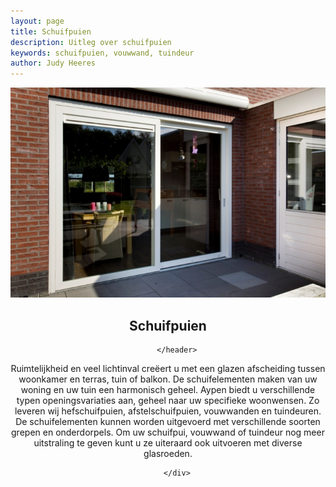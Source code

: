 ```yaml
---
layout: page
title: Schuifpuien
description: Uitleg over schuifpuien
keywords: schuifpuien, vouwwand, tuindeur
author: Judy Heeres
---
```

<article class="blog full">
    <div class="image">
        <img src="/img/schuifpui.jpg" alt="Header aypen">
    </div>
    <!-- Inner -->
    <div class="inner">
        <header>
            <h1>Schuifpuien</h1>
          
        </header>
<p>Ruimtelijkheid en veel lichtinval creëert u met een glazen afscheiding tussen woonkamer en terras, tuin of balkon. De schuifelementen maken van uw woning en uw tuin een harmonisch geheel. Aypen biedt u verschillende typen openingsvariaties aan, geheel naar uw specifieke woonwensen. Zo leveren wij hefschuifpuien, afstelschuifpuien, vouwwanden en tuindeuren. De schuifelementen kunnen worden uitgevoerd met verschillende soorten grepen en onderdorpels. Om uw schuifpui, vouwwand of tuindeur nog meer uitstraling te geven kunt u ze uiteraard ook uitvoeren met diverse glasroeden.</p>

        
        </div>
</article>